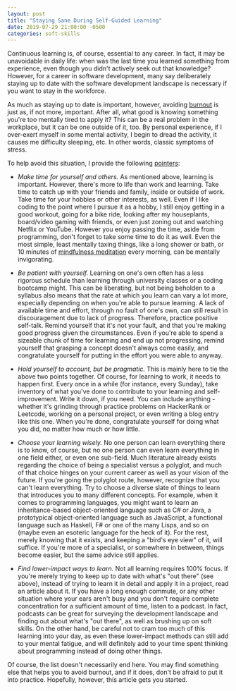```yaml
---
layout: post
title: "Staying Sane During Self-Guided Learning"
date: 2019-07-29 21:00:00 -0500
categories: soft-skills
---
```

Continuous learning is, of course, essential to any career. In fact, it may be unavoidable in daily life: when was the last time you learned something from experience, even though you didn't actively seek out that knowledge? However, for a career in software development, many say deliberately staying up to date with the software development landscape is necessary if you want to stay in the workforce.

As much as staying up to date is important, however, avoiding [burnout][wikipedia-burnout] is just as, if not more, important. After all, what good is knowing something you're too mentally tired to apply it? This can be a real problem in the workplace, but it can be one outside of it, too. By personal experience, if I over-exert myself in some mental activity, I begin to dread the activity, it causes me difficulty sleeping, etc. In other words, classic symptoms of stress.

To help avoid this situation, I provide the following [pointers][xkcd-pointers]:

* *Make time for yourself and others.* As mentioned above, learning is important. However, there's more to life than work and learning. Take time to catch up with your friends and family, inside or outside of work. Take time for your hobbies or other interests, as well. Even if I like coding to the point where I pursue it as a hobby, I still enjoy getting in a good workout, going for a bike ride, looking after my houseplants, board/video gaming with friends, or even just zoning out and watching Netflix or YouTube. However you enjoy passing the time, aside from programming, don't forget to take some time to do it as well. Even the most simple, least mentally taxing things, like a long shower or bath, or 10 minutes of [mindfulness meditation][meditation] every morning, can be mentally invigorating.

* *Be patient with yourself.* Learning on one's own often has a less rigorous schedule than learning through university classes or a coding bootcamp might. This can be liberating, but not being beholden to a syllabus also means that the rate at which you learn can vary a lot more, especially depending on when you're able to pursue learning. A lack of available time and effort, through no fault of one's own, can still result in discouragement due to lack of progress. Therefore, practice positive self-talk. Remind yourself that it's not your fault, and that you're making good progress given the circumstances. Even if you're able to spend a sizeable chunk of time for learning and end up not progressing, remind yourself that grasping a concept doesn't always come easily, and congratulate yourself for putting in the effort you were able to anyway.

* *Hold yourself to account, but be pragmatic.* This is mainly here to tie the above two points together. Of course, for learning to work, it needs to happen first. Every once in a while (for instance, every Sunday), take inventory of what you've done to contribute to your learning and self-improvement. Write it down, if you need. You can include anything - whether it's grinding through practice problems on HackerRank or Leetcode, working on a personal project, or even writing a blog entry like this one. When you're done, congratulate yourself for doing what you did, no matter how much or how little.

* *Choose your learning wisely.* No one person can learn everything there is to know, of course, but no one person can even learn everything in one field either, or even one sub-field. Much literature already exists regarding the choice of being a specialist versus a polyglot, and much of that choice hinges on your current career as well as your vision of the future. If you're going the polyglot route, however, recognize that you can't learn everything. Try to choose a diverse slate of things to learn that introduces you to many different concepts. For example, when it comes to programming languages, you might want to learn an inheritance-based object-oriented language such as C# or Java, a prototypical object-oriented language such as JavaScript, a functional language such as Haskell, F# or one of the many Lisps, and so on (maybe even an esoteric language for the heck of it). For the rest, merely knowing that it exists, and keeping a "bird's eye view" of it, will suffice. If you're more of a specialist, or somewhere in between, things become easier, but the same advice still applies.

* *Find lower-impact ways to learn.* Not all learning requires 100% focus. If you're merely trying to keep up to date with what's "out there" (see above), instead of trying to learn it in detail and apply it in a project, read an article about it. If you have a long enough commute, or any other situation where your ears aren't busy and you don't require complete concentration for a sufficient amount of time, listen to a podcast. In fact, podcasts can be great for surveying the development landscape and finding out about what's "out there", as well as brushing up on soft skills. On the other hand, be careful not to cram too much of this learning into your day, as even these lower-impact methods can still add to your mental fatigue, and will definitely add to your time spent thinking about programming instead of doing other things.

Of course, the list doesn't necessarily end here. You may find something else that helps you to avoid burnout, and if it does, don't be afraid to put it into practice. Hopefully, however, this article gets you started.

[wikipedia-burnout]: https://en.wikipedia.org/wiki/Occupational_burnout
[xkcd-pointers]: https://xkcd.com/138/
[meditation]: https://www.mindful.org/meditation/mindfulness-getting-started/